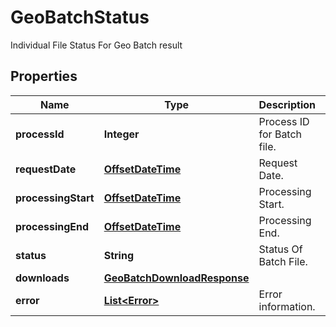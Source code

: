 

# GeoBatchStatus

Individual File Status For Geo Batch result
## Properties

Name | Type | Description | Notes
------------ | ------------- | ------------- | -------------
**processId** | **Integer** | Process ID for Batch file. |  [optional]
**requestDate** | [**OffsetDateTime**](OffsetDateTime.md) | Request Date. |  [optional]
**processingStart** | [**OffsetDateTime**](OffsetDateTime.md) | Processing Start. |  [optional]
**processingEnd** | [**OffsetDateTime**](OffsetDateTime.md) | Processing End. |  [optional]
**status** | **String** | Status Of Batch File. |  [optional]
**downloads** | [**GeoBatchDownloadResponse**](GeoBatchDownloadResponse.md) |  |  [optional]
**error** | [**List&lt;Error&gt;**](Error.md) | Error information. |  [optional]



